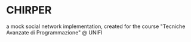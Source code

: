 # CHIRPER

a mock social network implementation, created for the course "Tecniche Avanzate di Programmazione" @ UNIFI
